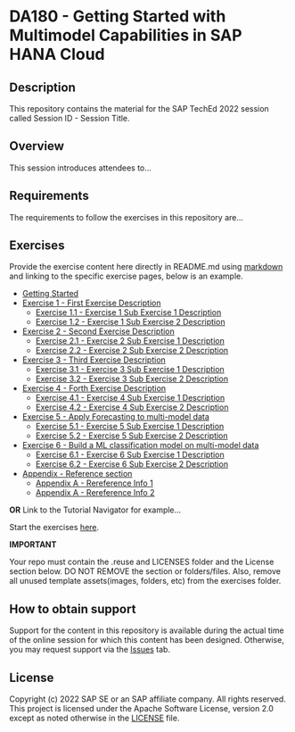 # DA180 - Getting Started with Multimodel Capabilities in SAP HANA Cloud

## Description

This repository contains the material for the SAP TechEd 2022 session called Session ID - Session Title.  

## Overview

This session introduces attendees to...

## Requirements

The requirements to follow the exercises in this repository are...

## Exercises

Provide the exercise content here directly in README.md using [markdown](https://guides.github.com/features/mastering-markdown/) and linking to the specific exercise pages, below is an example.

- [Getting Started](exercises/ex0/)
- [Exercise 1 - First Exercise Description](exercises/ex1/)
    - [Exercise 1.1 - Exercise 1 Sub Exercise 1 Description](exercises/ex1#subex1)
    - [Exercise 1.2 - Exercise 1 Sub Exercise 2 Description](exercises/ex1#subex2)
- [Exercise 2 - Second Exercise Description](exercises/ex2/)
    - [Exercise 2.1 - Exercise 2 Sub Exercise 1 Description](exercises/ex2#subex1)
    - [Exercise 2.2 - Exercise 2 Sub Exercise 2 Description](exercises/ex2#subex2)
- [Exercise 3 - Third Exercise Description](exercises/ex3/)
    - [Exercise 3.1 - Exercise 3 Sub Exercise 1 Description](exercises/ex3#subex1)
    - [Exercise 3.2 - Exercise 3 Sub Exercise 2 Description](exercises/ex3#subex2)
- [Exercise 4 - Forth Exercise Description](exercises/ex4/)
    - [Exercise 4.1 - Exercise 4 Sub Exercise 1 Description](exercises/ex4#subex1)
    - [Exercise 4.2 - Exercise 4 Sub Exercise 2 Description](exercises/ex4#subex2)
- [Exercise 5 - Apply Forecasting to multi-model data](exercises/ex5/)
    - [Exercise 5.1 - Exercise 5 Sub Exercise 1 Description](exercises/ex5#subex1)
    - [Exercise 5.2 - Exercise 5 Sub Exercise 2 Description](exercises/ex5#subex2)
- [Exercise 6 - Build a ML classification model on multi-model data](exercises/ex6/)
    - [Exercise 6.1 - Exercise 6 Sub Exercise 1 Description](exercises/ex6#subex1)
    - [Exercise 6.2 - Exercise 6 Sub Exercise 2 Description](exercises/ex6#subex2)
- [Appendix - Reference section](exercises/ex9_appendix/)
    - [Appendix A - Rereference Info 1](exercises/ex9_appendix#appA-sub1)
    - [Appendix A - Rereference Info 2](exercises/ex9_appendix#appA-sub2)
    
**OR** Link to the Tutorial Navigator for example...

Start the exercises [here](https://developers.sap.com/tutorials/abap-environment-trial-onboarding.html).

**IMPORTANT**

Your repo must contain the .reuse and LICENSES folder and the License section below. DO NOT REMOVE the section or folders/files. Also, remove all unused template assets(images, folders, etc) from the exercises folder. 

## How to obtain support

Support for the content in this repository is available during the actual time of the online session for which this content has been designed. Otherwise, you may request support via the [Issues](../../issues) tab.

## License
Copyright (c) 2022 SAP SE or an SAP affiliate company. All rights reserved. This project is licensed under the Apache Software License, version 2.0 except as noted otherwise in the [LICENSE](LICENSES/Apache-2.0.txt) file.
